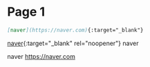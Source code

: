 # Page 1

```markdown
[naver](https://naver.com){:target="_blank"}
```

[naver](https://naver.com){:target="\_blank" rel="noopener"} naver

naver https://naver.com
